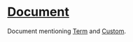 # [Document](#document)

Document mentioning [Term][1] and [Custom][2].

[1]: ./glossary#term "..."

[2]: ./glossary#custom "..."
